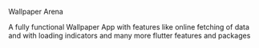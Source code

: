 Wallpaper Arena

A fully functional Wallpaper App with features like online fetching of data and with loading indicators and many more flutter features and packages